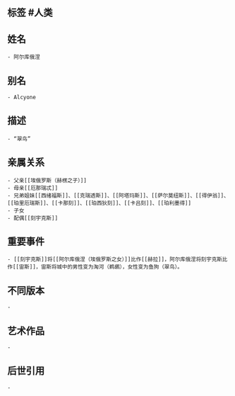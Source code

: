 ## 标签  #人类
## 姓名
	- 阿尔库俄涅
## 别名
	- Alcyone
## 描述
	- “翠鸟”
## 亲属关系
	- 父亲[[埃俄罗斯（赫楞之子）]]
	- 母亲[[厄那瑞忒]]
	- 兄弟姐妹[[西绪福斯]]、[[克瑞透斯]]、[[阿塔玛斯]]、[[萨尔莫纽斯]]、[[得伊翁]]、[[珀里厄瑞斯]]、[[卡那刻]]、[[珀西狄刻]]、[[卡吕刻]]、[[珀利墨得]]
	- 子女
	- 配偶[[刻宇克斯]]
## 重要事件
	- [[刻宇克斯]]将[[阿尔库俄涅（埃俄罗斯之女）]]比作[[赫拉]]，阿尔库俄涅将刻宇克斯比作[[宙斯]]，宙斯将城中的男性变为淘河（鹈鹕），女性变为鱼狗（翠鸟）。
## 不同版本
	-
## 艺术作品
	-
## 后世引用
	-
